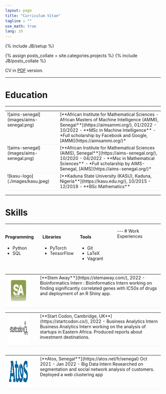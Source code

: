 ```yaml
---
layout: page
title: "Curriculum Vitae"
tagline : ""
use_math: true
lang: zh
---
```

{% include JB/setup %}

<!-- <div class="page-header">
  <div class="pull-right">
    {% include contact_icons %}
  </div>
</div> -->

{% assign posts_collate = site.categories.projects %}
{% include JB/posts_collate %}

CV in [PDF](/archive/ifeoma_nwabufo_cv_.pdf) version.

---

# Education
---

<table style="width:100%">
<col width="9%">
<col width="20">
<col >

<tr style="border-bottom:1pt solid #eee">
<td markdown="1">
![aims-senegal](images/aims-senegal.png)
</td>
<td></td>
<td markdown="1">
[**African Institute for Mathematical Sciences - African Masters of Machine Intelligence (AMMI), Senegal**](https://aimsammi.org/), 01/2022 - 10/2022 
- **MSc in Machine Intelligence**
- *Full scholarship by Facebook and Google, [AMMI](https://aimsammi.org/)*

</td> 
</tr>

<tr style="border-bottom:1pt solid #eee">
<td markdown="1">
![aims-senegal](images/aims-senegal.png)
</td>
<td></td>
<td markdown="1">
[**African Institute for Mathematical Sciences (AIMS), Senegal**](https://aims-senegal.org/), 10/2020 - 04/2022 
- **Msc in Mathematical Sciences**
<!-- - Supervisor: [Dr. Vukosi Marivate](https://cs.up.ac.za/users/view/vmarivate) -->
- *Full scholarship by AIMS-Senegal, [AIMS](https://aims-senegal.org/)*
</td> 
</tr>


<tr style="border-bottom:1pt solid #eee">
<td markdown="1">
![kasu-logo](./images/kasu.jpeg)
</td>
<td></td>
<td markdown="1">
[**Kaduna State University (KASU), Kaduna, Nigeria**](https://kasu.edu.ng/), 10/2015 - 12/2019 
- **BSc Mathematics**
</td> 
</tr>



</table>

---

# Skills
---
<div class="container">
<div class="leftpane1" markdown="1">

#### Programming

- Python
- SQL
</div>
  
<div class="leftpane1" markdown="1">

#### Libraries

- PyTorch
- TensorFlow
</div>
  
<div class="leftpane1" markdown="1">

#### Tools

- Git 
- LaTeX
- Vagrant
</div>

<!-- <div class="leftpane1" markdown="1"> -->

<!-- #### Language

- English
- French
- Hausa
- Igbo 
</div>
</div>

--- -->

</div>
---
# Work Experiences



<table style="width:100%">
<col width="17%">
<col width="20">
<col >

<table style="width:100%">
<col width="17%">
<col width="20">
<col >

<table style="width:100%">
<col width="17%">
<col width="20">
<col >
<tr style="border-bottom:1pt solid #eee">
<td markdown="1">
<img src="images/stemaway.jpeg" width="100" height="100" />
</td>
<td></td>
<td markdown="1">
[**Stem Away**](https://stemaway.com/), 2022  
- Bioinformatics Intern :
Bioinformatics Intern working on finding significantly correlated genes with IC50s of drugs and deployment of an R Shiny app.
</td> 
</tr>

<table style="width:100%">
<col width="17%">
<col width="20">
<col >
<tr style="border-bottom:1pt solid #eee">
<td markdown="1">
<img src="images/start-codon.png" width="100" height="100" />
</td>
<td></td>
<td markdown="1">
[**Start Codon, Cambridge, UK**](https://startcodon.co/), 2022  
- Business Analytics Intern
Business Analytics Intern working on the analysis of startups in Eastern Africa. Produced reports about investment destinations.
</td> 
</tr>

<table style="width:100%">
<col width="17%">
<col width="20">
<col >

<table style="width:100%">
<col width="17%">
<col width="20">
<col >
<tr style="border-bottom:1pt solid #eee">
<td markdown="1">
<img src="images/atos-sn.jpeg" width="120" height="100" />
</td>
<td></td>
<td markdown="1">
[**Atos, Senegal**](https://atos.net/fr/senegal) Oct 2021 - Jan 2022 
- Big Data Intern
Researched on segmentation and social network analysis of customers. Deployed a web clustering app
</td> 
</tr>


</table>

<style type="text/css">
td {
    border: 0.5px;
    vertical-align: top;
    text-align: left;
}

.container {
  width: 100%;
  height: 100%;
}

.leftpane1 {
    width: 24%;
    height: 100%;
    float: left;
    border-collapse: collapse;
}

.leftpane2 {
    width: 8%;
    height: 100%;
    margin: 8px;
  	float: left;
    border-collapse: collapse;
}

.leftpane3 {
    width: 86%;
    height: 100%;
  	float: left;
    border-collapse: collapse;
}

.leftpane4 {
    width: 15%;
    height: 100%;
    margin: 8px;
  	float: left;
    border-collapse: collapse;
}

.leftpane5 {
    width: 80%;
    height: 100%;
  	float: left;
    border-collapse: collapse;
}

.rightpane {
  width: 33%;
  height: 100%;
  float: right;
  background-color: yellow;
  border-collapse: collapse;
}
</style>